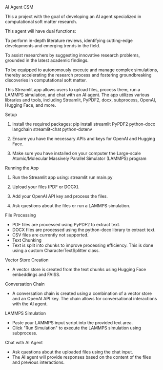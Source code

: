 AI Agent CSM

This a project with the goal of developing an AI agent specialized in computational soft matter research. 

This agent will have dual functions:

To perform in-depth literature reviews, identifying cutting-edge developments and emerging trends in the field.

To assist researchers by suggesting innovative research problems, grounded in the latest academic findings.

To be equipped to autonomously execute and manage complex simulations, thereby accelerating the research process and fostering groundbreaking discoveries in computational soft matter.

This Streamlit app allows users to upload files, process them, run a LAMMPS simulation, and chat with an AI agent. The app utilizes various libraries and tools, including Streamlit, PyPDF2, docx, subprocess, OpenAI, Hugging Face, and more.

Setup

1. Install the required packages:
pip install streamlit PyPDF2 python-docx langchain streamlit-chat python-dotenv

2. Ensure you have the necessary APIs and keys for OpenAI and Hugging Face.

3. Make sure you have installed on your computer the Large-scale Atomic/Molecular Massively Parallel Simulator (LAMMPS) program
   
Running the App

1. Run the Streamlit app using:
streamlit run main.py

2. Upload your files (PDF or DOCX).

3. Add your OpenAI API key and process the files.

4. Ask questions about the files or run a LAMMPS simulation.

File Processing
- PDF files are processed using PyPDF2 to extract text.
- DOCX files are processed using the python-docx library to extract text.
- CSV files are currently not supported.
- Text Chunking
- Text is split into chunks to improve processing efficiency. This is done using a custom CharacterTextSplitter class.

Vector Store Creation
- A vector store is created from the text chunks using Hugging Face embeddings and FAISS.

Conversation Chain
- A conversation chain is created using a combination of a vector store and an OpenAI API key. The chain allows for conversational interactions with the AI agent.

LAMMPS Simulation
- Paste your LAMMPS input script into the provided text area.
- Click "Run Simulation" to execute the LAMMPS simulation using subprocess.
  
Chat with AI Agent
- Ask questions about the uploaded files using the chat input.
- The AI agent will provide responses based on the content of the files and previous interactions.

